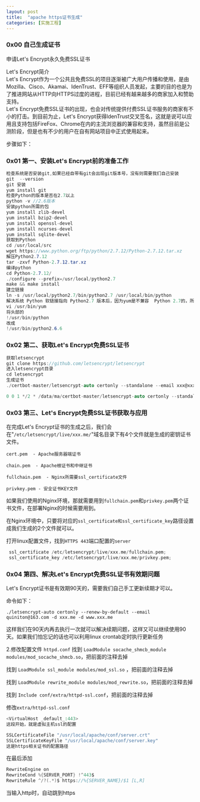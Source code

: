 ```yaml
---
layout: post
title:  "apache https证书生成"
categories: [实施工程]
---
```


### 0x00 自己生成证书  

申请Let's Encrypt永久免费SSL证书  

  Let's Encrypt简介  
Let's Encrypt作为一个公共且免费SSL的项目逐渐被广大用户传播和使用，是由Mozilla、Cisco、Akamai、IdenTrust、EFF等组织人员发起，主要的目的也是为了推进网站从HTTP向HTTPS过度的进程，目前已经有越来越多的商家加入和赞助支持。  
Let's Encrypt免费SSL证书的出现，也会对传统提供付费SSL证书服务的商家有不小的打击。到目前为止，Let's Encrypt获得IdenTrust交叉签名，这就是说可以应用且支持包括FireFox、Chrome在内的主流浏览器的兼容和支持，虽然目前是公测阶段，但是也有不少的用户在自有网站项目中正式使用起来。  

步骤如下：  

### 0x01 第一、安装Let's Encrypt前的准备工作  

```c#
检查系统是否安装git,如果已经自带有git会出现git版本号，没有则需要我们自己安装  
git  --version   
git 安装  
yum install git  
检查Python的版本是否在2.7以上  
python -v //2.6版本  
安装python所需的包  
yum install zlib-devel  
yum install bzip2-devel  
yum install openssl-devel  
yum install ncurses-devel  
yum install sqlite-devel  
获取到Python  
cd /usr/local/src  
wget https://www.python.org/ftp/python/2.7.12/Python-2.7.12.tar.xz  
解压Python2.7.12  
tar -zxvf Python-2.7.12.tar.xz  
编译python  
cd Python-2.7.12/  
./configure --prefix=/usr/local/python2.7  
make && make install  
建立链接  
ln -s /usr/local/python2.7/bin/python2.7 /usr/local/bin/python  
解决系统 Python 软链接指向 Python2.7 版本后，因为yum是不兼容  Python 2.7的，所需要指定 yum 的Python版本  
vi /usr/bin/yum   
将头部的  
!/usr/bin/python
改成
!/usr/bin/python2.6.6
```  

### 0x02 第二、获取Let's Encrypt免费SSL证书  

 ```c
获取letsencrypt  
git clone https://github.com/letsencrypt/letsencrypt  
进入letsencrypt目录  
cd letsencrypt  
生成证书  
./certbot-master/letsencrypt-auto certonly --standalone --email xxx@xxx.com -d www.nudt.edu.cn -d english.nudt.edu.cn  

0 0 1 */2 * /data/ma/certbot-master/letsencrypt-auto certonly --standalone --email xxx@xxx.com -d www.nudt.edu.cn -d english.nudt.edu.cn
```  

### 0x03 第三、Let's Encrypt免费SSL证书获取与应用  

在完成Let's Encrypt证书的生成之后，我们会在"`/etc/letsencrypt/live/xxx.me/`"域名目录下有4个文件就是生成的密钥证书文件。  

`cert.pem  - Apache服务器端证书`  

`chain.pem  - Apache根证书和中继证书`  

`fullchain.pem  - Nginx所需要ssl_certificate文件`  

`privkey.pem - 安全证书KEY文件`  

如果我们使用的Nginx环境，那就需要用到`fullchain.pem`和`privkey.pem`两个证书文件，在部署Nginx的时候需要用到。  

在Nginx环境中，只要将对应的`ssl_certificate和ssl_certificate_key`路径设置成我们生成的2个文件就可以。  

打开linux配置文件，找到`HTTPS 443`端口配置的`server`  

```c++
 ssl_certificate /etc/letsencrypt/live/xxx.me/fullchain.pem;  
 ssl_certificate_key /etc/letsencrypt/live/xxx.me/privkey.pem;  
```

### 0x04 第四、解决Let's Encrypt免费SSL证书有效期问题  

Let's Encrypt证书是有效期90天的，需要我们自己手工更新续期才可以。  

命令如下：  

 `./letsencrypt-auto certonly --renew-by-default --email quiniton@163.com -d xxx.me -d www.xxx.me`

这样我们在90天内再去执行一次就可以解决续期问题，这样又可以继续使用90天。如果我们怕忘记的话也可以利用linux  crontab定时执行更新任务

2.修改配置文件
`httpd.conf`
找到 `LoadModule socache_shmcb_module modules/mod_socache_shmcb.so`，把前面的注释去掉  

找到 `LoadModule ssl_module modules/mod_ssl.so` ，把前面的注释去掉  

找到 `LoadModule rewrite_module modules/mod_rewrite.so`，把前面的注释去掉  

找到 `Include conf/extra/httpd-ssl.conf`，把前面的注释去掉  

修改`extra/httpd-ssl.conf`  

```php
<VirtualHost _default_:443>
这段开始，就是虚拟主机ssl的配置  

SSLCertificateFile "/usr/local/apache/conf/server.crt"  
SSLCertificateKeyFile "/usr/local/apache/conf/server.key"  
这是https相关证书的配置路径
```

在最后添加

```java
RewriteEngine on
RewriteCond %{SERVER_PORT} !^443$
RewriteRule ^/?(.*)$ https://%{SERVER_NAME}/$1 [L,R]
```

当输入http时，自动跳到https
